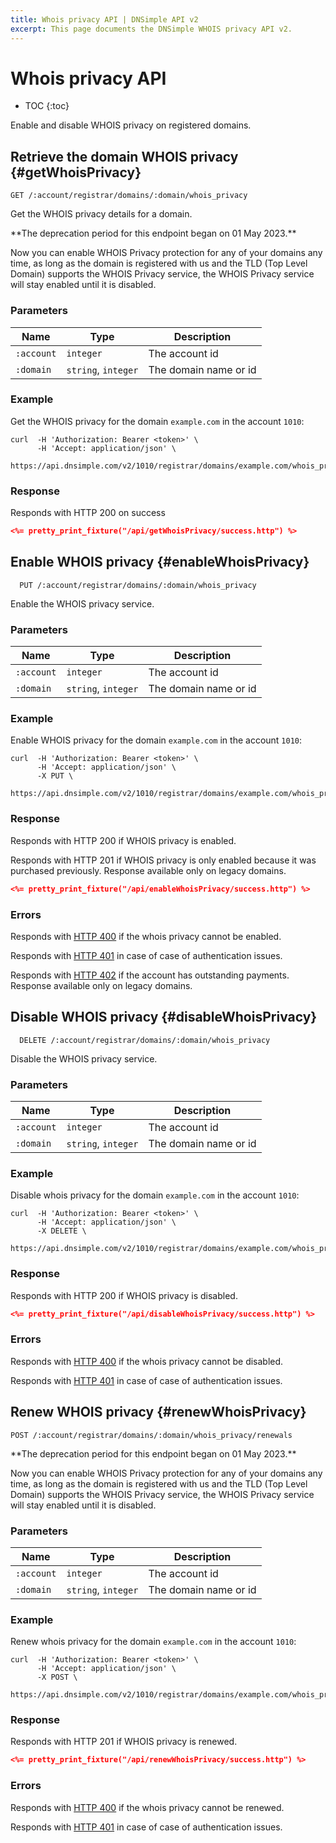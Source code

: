 ```yaml
---
title: Whois privacy API | DNSimple API v2
excerpt: This page documents the DNSimple WHOIS privacy API v2.
---
```


# Whois privacy API

* TOC
{:toc}

Enable and disable WHOIS privacy on registered domains.


## Retrieve the domain WHOIS privacy {#getWhoisPrivacy}

    GET /:account/registrar/domains/:domain/whois_privacy

Get the WHOIS privacy details for a domain.

<warning>
**The deprecation period for this endpoint began on 01 May 2023.**

Now you can enable WHOIS Privacy protection for any of your domains any time, as long as the domain is registered with us and the TLD (Top Level Domain) supports the WHOIS Privacy service, the WHOIS Privacy service will stay enabled until it is disabled.
</warning>

### Parameters

Name | Type | Description
-----|------|------------
`:account` | `integer` | The account id
`:domain` | `string`, `integer` | The domain name or id

### Example

Get the WHOIS privacy for the domain `example.com` in the account `1010`:

    curl  -H 'Authorization: Bearer <token>' \
          -H 'Accept: application/json' \
          https://api.dnsimple.com/v2/1010/registrar/domains/example.com/whois_privacy

### Response

Responds with HTTP 200 on success

~~~json
<%= pretty_print_fixture("/api/getWhoisPrivacy/success.http") %>
~~~

## Enable WHOIS privacy {#enableWhoisPrivacy}

      PUT /:account/registrar/domains/:domain/whois_privacy

Enable the WHOIS privacy service.

### Parameters

Name | Type | Description
-----|------|------------
`:account` | `integer` | The account id
`:domain` | `string`, `integer` | The domain name or id

### Example

Enable WHOIS privacy for the domain `example.com` in the account `1010`:

    curl  -H 'Authorization: Bearer <token>' \
          -H 'Accept: application/json' \
          -X PUT \
          https://api.dnsimple.com/v2/1010/registrar/domains/example.com/whois_privacy

### Response

Responds with HTTP 200 if WHOIS privacy is enabled.

Responds with HTTP 201 if WHOIS privacy is only enabled because it was purchased previously. Response available only on legacy domains.

~~~json
<%= pretty_print_fixture("/api/enableWhoisPrivacy/success.http") %>
~~~

### Errors

Responds with [HTTP 400](/v2#bad-request) if the whois privacy cannot be enabled.

Responds with [HTTP 401](/v2#unauthorized) in case of case of authentication issues.

Responds with [HTTP 402](/v2#payment-required) if the account has outstanding payments. Response available only on legacy domains.

## Disable WHOIS privacy {#disableWhoisPrivacy}

      DELETE /:account/registrar/domains/:domain/whois_privacy

Disable the WHOIS privacy service.

### Parameters

Name | Type | Description
-----|------|------------
`:account` | `integer` | The account id
`:domain` | `string`, `integer` | The domain name or id

### Example

Disable whois privacy for the domain `example.com` in the account `1010`:

    curl  -H 'Authorization: Bearer <token>' \
          -H 'Accept: application/json' \
          -X DELETE \
          https://api.dnsimple.com/v2/1010/registrar/domains/example.com/whois_privacy

### Response

Responds with HTTP 200 if WHOIS privacy is disabled.

~~~json
<%= pretty_print_fixture("/api/disableWhoisPrivacy/success.http") %>
~~~

### Errors

Responds with [HTTP 400](/v2#bad-request) if the whois privacy cannot be disabled.

Responds with [HTTP 401](/v2#unauthorized) in case of case of authentication issues.

## Renew WHOIS privacy {#renewWhoisPrivacy}

~~~
POST /:account/registrar/domains/:domain/whois_privacy/renewals
~~~

<warning>
**The deprecation period for this endpoint began on 01 May 2023.**

Now you can enable WHOIS Privacy protection for any of your domains any time, as long as the domain is registered with us and the TLD (Top Level Domain) supports the WHOIS Privacy service, the WHOIS Privacy service will stay enabled until it is disabled.
</warning>

### Parameters

Name | Type | Description
-----|------|------------
`:account` | `integer` | The account id
`:domain` | `string`, `integer` | The domain name or id

### Example

Renew whois privacy for the domain `example.com` in the account `1010`:

    curl  -H 'Authorization: Bearer <token>' \
          -H 'Accept: application/json' \
          -X POST \
          https://api.dnsimple.com/v2/1010/registrar/domains/example.com/whois_privacy/renewals

### Response

Responds with HTTP 201 if WHOIS privacy is renewed.

~~~json
<%= pretty_print_fixture("/api/renewWhoisPrivacy/success.http") %>
~~~

### Errors

Responds with [HTTP 400](/v2#bad-request) if the whois privacy cannot be renewed.

Responds with [HTTP 401](/v2#unauthorized) in case of case of authentication issues.
